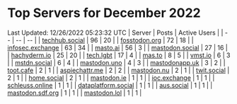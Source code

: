 # Top Servers for December 2022
Last Updated: 12/26/2022 05:23:32 UTC
| Server | Posts | Active Users |
| -- | -- | -- |
| [techhub.social](https://techhub.social/tags/PowerShell) | 96 | 20 |
| [fosstodon.org](https://fosstodon.org/tags/PowerShell) | 72 | 18 |
| [infosec.exchange](https://infosec.exchange/tags/PowerShell) | 63 | 34 |
| [masto.ai](https://masto.ai/tags/PowerShell) | 56 | 3 |
| [mastodon.social](https://mastodon.social/tags/PowerShell) | 27 | 16 |
| [hachyderm.io](https://hachyderm.io/tags/PowerShell) | 25 | 20 |
| [tech.lgbt](https://tech.lgbt/tags/PowerShell) | 17 | 4 |
| [mas.to](https://mas.to/tags/PowerShell) | 8 | 5 |
| [vmst.io](https://vmst.io/tags/PowerShell) | 6 | 3 |
| [mstdn.social](https://mstdn.social/tags/PowerShell) | 6 | 4 |
| [mastodon.uno](https://mastodon.uno/tags/PowerShell) | 4 | 3 |
| [mastodonapp.uk](https://mastodonapp.uk/tags/PowerShell) | 3 | 2 |
| [toot.cafe](https://toot.cafe/tags/PowerShell) | 2 | 1 |
| [aspiechattr.me](https://aspiechattr.me/tags/PowerShell) | 2 | 2 |
| [mastodon.nu](https://mastodon.nu/tags/PowerShell) | 2 | 1 |
| [twit.social](https://twit.social/tags/PowerShell) | 2 | 1 |
| [home.social](https://home.social/tags/PowerShell) | 2 | 1 |
| [mastodon.ie](https://mastodon.ie/tags/PowerShell) | 1 | 1 |
| [ioc.exchange](https://ioc.exchange/tags/PowerShell) | 1 | 1 |
| [schleuss.online](https://schleuss.online/tags/PowerShell) | 1 | 1 |
| [dataplatform.social](https://dataplatform.social/tags/PowerShell) | 1 | 1 |
| [aus.social](https://aus.social/tags/PowerShell) | 1 | 1 |
| [mastodon.sdf.org](https://mastodon.sdf.org/tags/PowerShell) | 1 | 1 |
| [mastodon.lol](https://mastodon.lol/tags/PowerShell) | 1 | 1 |

